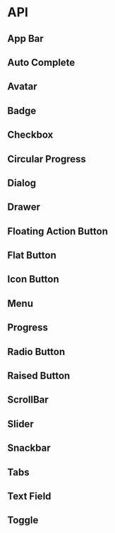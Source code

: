 # API

## App Bar



## Auto Complete



## Avatar



## Badge



## Checkbox



## Circular Progress



## Dialog



## Drawer



## Floating Action Button



## Flat Button



## Icon Button



## Menu



## Progress



## Radio Button



## Raised Button



## ScrollBar



## Slider



## Snackbar



## Tabs



## Text Field



## Toggle

